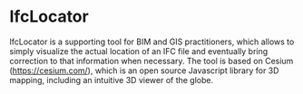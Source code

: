 # IfcLocator

IfcLocator is a supporting tool for BIM and GIS practitioners, which allows to simply visualize the actual location of an IFC file and eventually bring correction to that information when necessary. The tool is based on Cesium (https://cesium.com/), which is an open source Javascript library for 3D mapping, including an intuitive 3D viewer of the globe.
